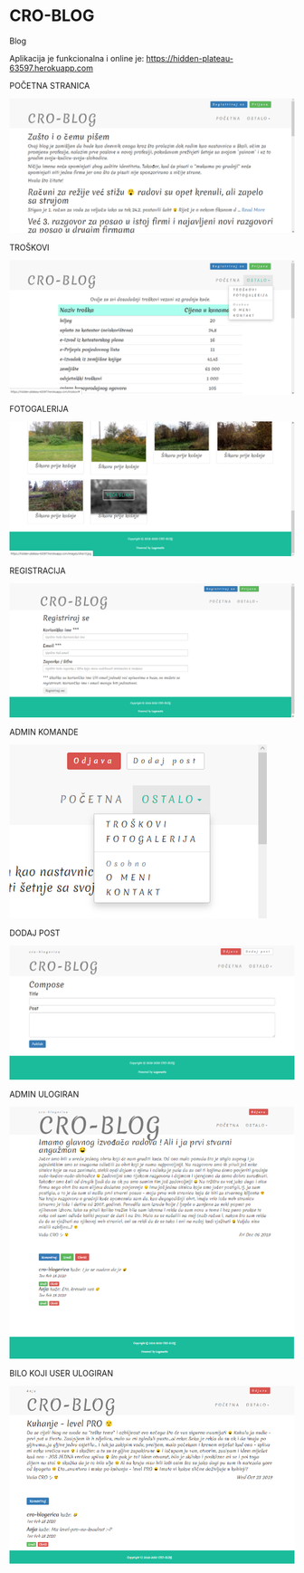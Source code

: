 # CRO-BLOG
Blog

Aplikacija je funkcionalna i online je: https://hidden-plateau-63597.herokuapp.com

POČETNA STRANICA

![alt text](https://github.com/suncica-negra/CRO-BLOG/blob/master/public/images/blog1.png)

TROŠKOVI

![alt text](https://github.com/suncica-negra/CRO-BLOG/blob/master/public/images/blog2.png)

FOTOGALERIJA

![alt text](https://github.com/suncica-negra/CRO-BLOG/blob/master/public/images/blog3.png)

REGISTRACIJA

![alt text](https://github.com/suncica-negra/CRO-BLOG/blob/master/public/images/blog4.png)

ADMIN KOMANDE

![alt text](https://github.com/suncica-negra/CRO-BLOG/blob/master/public/images/blog5.png)

DODAJ POST

![alt text](https://github.com/suncica-negra/CRO-BLOG/blob/master/public/images/blog6.png)

ADMIN ULOGIRAN

![alt text](https://github.com/suncica-negra/CRO-BLOG/blob/master/public/images/blog7.png)

BILO KOJI USER ULOGIRAN

![alt text](https://github.com/suncica-negra/CRO-BLOG/blob/master/public/images/blog8.png)


